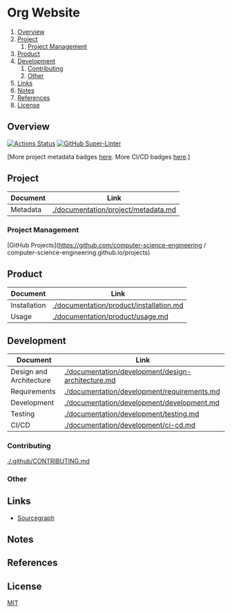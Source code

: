 # Org Website

1. [Overview](#overview)
2. [Project](#project)
    1. [Project Management](#project-management)
3. [Product](#product)
4. [Development](#development)
    1. [Contributing](#contributing)
    2. [Other](#other)
5. [Links](#links)
6. [Notes](#notes)
7. [References](#references)
8. [License](#license)

## Overview

[![Actions Status](https://github.com/computer-science-engineering/computer-science-engineering.github.io/workflows/build-test/badge.svg)](https://github.com/computer-science-engineering/computer-science-engineering.github.io/actions)
[![GitHub Super-Linter](https://github.com/computer-science-engineering/computer-science-engineering.github.io/workflows/Lint%20Code%20Base/badge.svg)](https://github.com/marketplace/actions/super-linter)

[More project metadata badges [here](./documentation/project/metadata.md). More CI/CD badges [here](./documentation/development/ci-cd.md#current-status).]

## Project

| Document | Link                                                                       |
| -------- | -------------------------------------------------------------------------- |
| Metadata | [./documentation/project/metadata.md](./documentation/project/metadata.md) |

### Project Management

[GitHub Projects](https://github.com/computer-science-engineering
/
computer-science-engineering.github.io/projects)

## Product

| Document     | Link                                                                               |
| ------------ | ---------------------------------------------------------------------------------- |
| Installation | [./documentation/product/installation.md](./documentation/product/installation.md) |
| Usage        | [./documentation/product/usage.md](./documentation/product/usage.md)               |

## Development

| Document                | Link                                                                                                     |
| ----------------------- | -------------------------------------------------------------------------------------------------------- |
| Design and Architecture | [./documentation/development/design-architecture.md](./documentation/development/design-architecture.md) |
| Requirements            | [./documentation/development/requirements.md](./documentation/development/requirements.md)               |
| Development             | [./documentation/development/development.md](./documentation/development/development.md)                 |
| Testing                 | [./documentation/development/testing.md](./documentation/development/testing.md)                         |
| CI/CD                   | [./documentation/development/ci-cd.md](./documentation/development/ci-cd.md)                             |

### Contributing

[./.github/CONTRIBUTING.md](./.github/CONTRIBUTING.md)

### Other

## Links

- [Sourcegraph](https://sourcegraph.com/github.com/computer-science-engineering/computer-science-engineering.github.io/)

## Notes

## References

## License

[MIT](https://github.com/computer-science-engineering/computer-science-engineering.github.io/blob/master/LICENSE)
